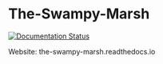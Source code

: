 # The-Swampy-Marsh

[![Documentation Status](https://readthedocs.org/projects/the-swampy-marsh/badge/?version=latest)](https://the-swampy-marsh.readthedocs.io/en/latest/?badge=latest)

Website: the-swampy-marsh.readthedocs.io
